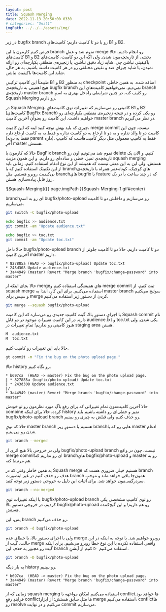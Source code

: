```yaml
---
layout: post
title: Squash Merging
date: 2022-11-13 20:50:00 0330
# categories: "Unit1"
imgPath: ../../../assets/img/
---
```


در زیر bugfix branch رو با دو تا کامیت داریم؛ کامیت‌هایِ B1 و B2. 

فرض کنیم کارمون با این branch تموم شد و عملِ merge رو انجام دادیم. حالا کامیت‌هایِ B1 و B2 بخشی از تاریخچه‌‌مون شدن. ولی اگه این دو کامیت، کامیت‌هایِ باکیفیتی نباشن چی. شاید زیاد دقیق نباشن، یا زنجیره‌ی منطقیِ یکپارچه‌ای رو ارائه نمیدن، یا شاید چیزای ضد و نقیض مختلفی رو در هر کامیت داشته باشیم. به هر حال، شاید این کامیت‌ها باکیفیت نباشن. 

طبیعتاً این کامیتِ ترکیبیِ B1 و B2 به منظورِ‌ checkpoint اضافه شده. به همین خاطر، هیچ اهمیتی به تاریخچه‌ی bugfix branch نمی‌دیم. نمی‌خواهیم کامیت‌هایِ این branch تاریخچه‌ی master branch رو کثیف کنه. در چنین شرایطی راه‌حل بهتری به اسمِ Squash Merging رو داریم.

در Squash Merging، کامیتی رو می‌سازیم که تغییراتِ توی کامیت‌هایِ B1 و B2 (کامیت‌هایِ BugFix Branch) رو یکی کرده و در نتیجه زنجیره‌ی منطقیِ یکپارچه‌ای رو خواهیم داشت. این کامیت رو بعنوانِ آخرین کامیتِ master branch در نظر می‌گیریم. 

چیزی که باید بهش توجه کنید اینه که این کامیت، merge commit نیست. چون این کامیت دو تا والد نداره و به دو تا ارجاع به دو کامیت نداره و فقط به یه کامیت ارجاع داره (فقط یه دونه parent داره). فقط یه کامیتِ معمولی مثلِ دیگرِ کامیت‌هاست که کامیتِ آخرِ master هستش. 

حالا که کارمون با BugFix branch تموم شد می‌تونیم اون رو delete کنیم. و الان یک تاریخچه‌ی تمیز، خطی و ساده‌ای رو داریم. و این همون مزیتِ squash merging هستش. ولی این به این معنی نیست که همیشه از این نوع ادغام استفاده کنیم. زمانی باید از این تکنینک استفاده کنیم که با branchهایِ کوچیک، کوتاه‌عمر همراه با تاریخچه‌ی بی‌کیفیت روبرو هستیم. مثلِ branchهایِ bugfix یا feature که در چند ساعت یا در یک روز قابلِ پیاده‌سازی هستن.

![Squash-Merging]({{ page.imgPath }}Squash-Merging-1.gif#center)

branchای رو به اسمِ‌ bugfix/photo-upload رو می‌سازیم و داخلش دو تا کامیت می‌سازیم.

```bash
git switch -C bugfix/photo-upload
```

```bash
echo bugfix >> audience.txt
git commit -am "Update audience.txt"
```

```bash
echo bugfix >> toc.txt
git commit -am "Update toc.txt"
```

حالا داخلِ bugfix/photo-upload branch دو تا کامیت داریم. حالا دو تا کامیت جلوتر از آخرین کامیتِ master داریم.

```
* 827885a (HEAD -> bugfix/photo-upload) Update toc.txt
* 243d308 Update audience.txt
* 3a44949 (master) Revert "Merge branch 'bugfix/change—password' into master"
```

حالا بجای اینکه از mergeهایِ همیشگی استفاده کنیم و merge commit ثبت کنیم، از squash merge استفاده می‌کنیم. برای این کار، ابتدا به master branch سوئیچ می‌کنیم و سپس برای merge کردن از دستورِ زیر استفاده می‌کنیم.

```bash
git merge --squash bugfix/photo-upload
```

با اجرایِ دستورِ بالا، گیت کامیتِ جدیدی رو می‌سازه که این کامیت Squash commit نام داره. در این کامیت تغییراتِ موجود در دو فایلِ audience.txt و toc.txt یکی شدن. ولی هنوز کامیتی رو نداریم! تمامِ تغییرات در staging area هستن. 

```bash
M  audience.txt
M  toc.txt
```

حالا باید این تغییرات رو کامیت کنیم. 

```bash
gt commit -m "Fix the bug on the photo upload page."
```

حالا history رو نگاه کنیم.

```
* b697ca  (HEAD -> master) Fix the bug on the photo upload page.
| * 827885a (bugfix/photo-upload) Update toc.txt
| * 243d308 Update audience.txt
|/
* 3a44949 (master) Revert "Merge branch 'bugfix/change—password' into master"
```

حالا آخرین کامیت‌مون تمامِ تغییراتی که برای رفعِ‌ باگِ مورد نظرمون رو تو خودش combine کرده. حالا برای اینکه history تمیز و خطی‌ای رو داشته باشیم باید bugfix/photo-upload branch رو حذف کنیم ولی قبلش یه چیزی رو ببینیم.

حالا که تویِ master branch هستیم با دستورِ زیر branchهایی رو که با master ادغام شدن رو می‌بینیم.

```bash
git branch --merged
```

ولی در خروجیِ بالا هیچ اثری از bugfix/photo-upload branch نیست. چون در واقع merge commitای رو نداریم که branchهایِ bugfix/photo-upload و master رو به هم مرتبط کنه. 

به همین خاطر وقتی که در Squash merge هستیم خیلی ضروری هست که branch هدف رو حذف کنیم در غیر اینصورت branch همون‌جا باقی خواهد ماند و موجبِ سردرگمی‌مون خواهد شد. برای اثبات این دلیل به خروجیِ دستورِ زیر توجه کنید. 

```bash
git branch --no-merged
```

با اینکه تغییرات تویِ bugfix/photo-upload branch رو توی کامیتِ مشخصی یکی کردیم، در خروجی دستورِ بالا bugfix/photo-upload رو هم داریم! و این گیج‌کننده هستش. 

پس، این branch رو حذف می‌کنیم.

```bash
git branch -d bugfix/photo-upload
```

ولی با اجرای دستورِ بالا، با خطایِ عدم merge روبرو خواهیم شد. با توجه به اینکه در این حالت، گیت از merge واقعی استفاده نکرده با این نوع خطا روبرو می‌شیم. برای اینکه گیت رو مجبور به حذفِ این branch کنیم از آپشنِ `D-` استفاده می‌کنیم.

```bash
git branch -D bugfix/photo-upload
```

یه بار دیگه history رو ببینیم.

```
* b697ca  (HEAD -> master) Fix the bug on the photo upload page.
* 3a44949 (master) Revert "Merge branch 'bugfix/change—password' into master"
```

زمانی که از squash merging استفاده می‌کنیم امکانِ مواجهه با conflictها خواهد بود. فرایندِ رفعِ conflictها مثلِ سابق هستش: از ابزارِ merge استفاده می‌کنیم، conflictها رو resolve می‌کنیم و در نهایت commit می‌سازیم.